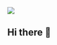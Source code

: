 ![](https://media.licdn.com/dms/image/D4D16AQEM9Yxegbsebg/profile-displaybackgroundimage-shrink_350_1400/0/1682282572323?e=1726704000&v=beta&t=7tlbt6S1f1AiLgWoDr_L3Kg4IMu5c9StGO3I1-XjmKg)

## Hi there 👋

<!--
**themispap/themispap** is a ✨ _special_ ✨ repository because its `README.md` (this file) appears on your GitHub profile.

Here are some ideas to get you started:

- 🔭 I’m currently working on ...
- 🌱 I’m currently learning ...
- 👯 I’m looking to collaborate on ...
- 🤔 I’m looking for help with ...
- 💬 Ask me about ...
- 📫 How to reach me: ...
- 😄 Pronouns: ...
- ⚡ Fun fact: ...
-->
